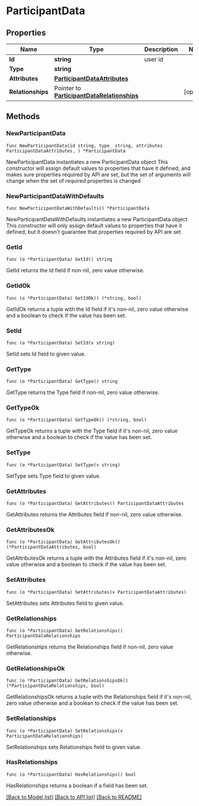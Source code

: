 # ParticipantData

## Properties

Name | Type | Description | Notes
------------ | ------------- | ------------- | -------------
**Id** | **string** | user id | 
**Type** | **string** |  | 
**Attributes** | [**ParticipantDataAttributes**](ParticipantDataAttributes.md) |  | 
**Relationships** | Pointer to [**ParticipantDataRelationships**](ParticipantDataRelationships.md) |  | [optional] 

## Methods

### NewParticipantData

`func NewParticipantData(id string, type_ string, attributes ParticipantDataAttributes, ) *ParticipantData`

NewParticipantData instantiates a new ParticipantData object
This constructor will assign default values to properties that have it defined,
and makes sure properties required by API are set, but the set of arguments
will change when the set of required properties is changed

### NewParticipantDataWithDefaults

`func NewParticipantDataWithDefaults() *ParticipantData`

NewParticipantDataWithDefaults instantiates a new ParticipantData object
This constructor will only assign default values to properties that have it defined,
but it doesn't guarantee that properties required by API are set

### GetId

`func (o *ParticipantData) GetId() string`

GetId returns the Id field if non-nil, zero value otherwise.

### GetIdOk

`func (o *ParticipantData) GetIdOk() (*string, bool)`

GetIdOk returns a tuple with the Id field if it's non-nil, zero value otherwise
and a boolean to check if the value has been set.

### SetId

`func (o *ParticipantData) SetId(v string)`

SetId sets Id field to given value.


### GetType

`func (o *ParticipantData) GetType() string`

GetType returns the Type field if non-nil, zero value otherwise.

### GetTypeOk

`func (o *ParticipantData) GetTypeOk() (*string, bool)`

GetTypeOk returns a tuple with the Type field if it's non-nil, zero value otherwise
and a boolean to check if the value has been set.

### SetType

`func (o *ParticipantData) SetType(v string)`

SetType sets Type field to given value.


### GetAttributes

`func (o *ParticipantData) GetAttributes() ParticipantDataAttributes`

GetAttributes returns the Attributes field if non-nil, zero value otherwise.

### GetAttributesOk

`func (o *ParticipantData) GetAttributesOk() (*ParticipantDataAttributes, bool)`

GetAttributesOk returns a tuple with the Attributes field if it's non-nil, zero value otherwise
and a boolean to check if the value has been set.

### SetAttributes

`func (o *ParticipantData) SetAttributes(v ParticipantDataAttributes)`

SetAttributes sets Attributes field to given value.


### GetRelationships

`func (o *ParticipantData) GetRelationships() ParticipantDataRelationships`

GetRelationships returns the Relationships field if non-nil, zero value otherwise.

### GetRelationshipsOk

`func (o *ParticipantData) GetRelationshipsOk() (*ParticipantDataRelationships, bool)`

GetRelationshipsOk returns a tuple with the Relationships field if it's non-nil, zero value otherwise
and a boolean to check if the value has been set.

### SetRelationships

`func (o *ParticipantData) SetRelationships(v ParticipantDataRelationships)`

SetRelationships sets Relationships field to given value.

### HasRelationships

`func (o *ParticipantData) HasRelationships() bool`

HasRelationships returns a boolean if a field has been set.


[[Back to Model list]](../README.md#documentation-for-models) [[Back to API list]](../README.md#documentation-for-api-endpoints) [[Back to README]](../README.md)


